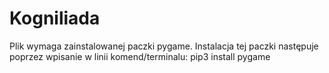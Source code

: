 # Kogniliada

Plik wymaga zainstalowanej paczki pygame. Instalacja tej paczki następuje poprzez wpisanie w linii komend/terminalu: pip3 install pygame
